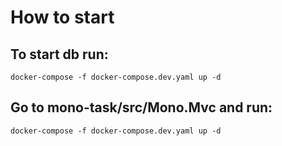 # How to start

## To start db run:
```shell
docker-compose -f docker-compose.dev.yaml up -d
```

## Go to mono-task/src/Mono.Mvc and run:
```shell
docker-compose -f docker-compose.dev.yaml up -d
```

